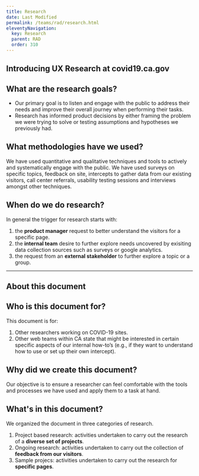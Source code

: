 ```yaml
---
title: Research 
date: Last Modified 
permalink: /teams/rad/research.html
eleventyNavigation:
  key: Research
  parent: RAD
  order: 310
---
```


## Introducing UX Research at covid19.ca.gov

## What are the research goals?
- Our primary goal is to listen and engage with the public to address their needs and improve their overall journey when performing their tasks. 
- Research has informed product decisions by either framing the problem we were trying to solve or testing assumptions and hypotheses we previously had. 

## What methodologies have we used?
We have used quantitative and qualitative techniques and tools to actively and systematically engage with the public.
We have used surveys on specific topics, feedback on site, intercepts to gather data from our existing visitors, call center referrals, usability testing sessions and interviews amongst other techniques. 

## When do we do research?
In general the trigger for research starts with: 
1. the **product manager** request to better understand the visitors for a specific page. 
2. the **internal team** desire to further explore needs uncovered by exisiting data collection sources such as surveys or google analytics.
3. the request from an **external stakeholder** to further explore a topic or a group.


---

## About this document

## Who is this document for?
This document is for:
1. Other researchers working on COVID-19 sites.
2. Other web teams within CA state that might be interested in certain specific aspects of our internal how-to’s (e.g., if they want to understand how to use or set up their own intercept).

##  Why did we create this document?
Our objective is to ensure a researcher can feel comfortable with the tools and processes we have used and apply them to a task at hand.

## What's in this document?
We organized the document in three categories of research. 

1.  Project based research: activities undertaken to carry out the research of a **diverse set of projects**.
2.  Ongoing research: activities undertaken to carry out the collection of **feedback from our visitors**. 
3.  Sample projecs: activities undertaken to carry out the research for **specific pages**.

